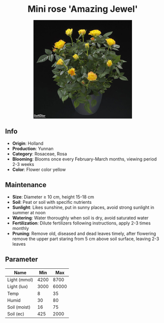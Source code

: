 <h1 align='center'>Mini rose 'Amazing Jewel'</h1>
<p align="center">
    <img 
        align='center'
        width='320'
        src="../images/mini rose amazing jewel.png" 
        alt='Mini rose 'Amazing Jewel'' />
</p>

## Info

 - **Origin**: Holland
 - **Production**: Yunnan
 - **Category**: Rosaceae, Rosa
 - **Blooming**: Blooms once every February-March months, viewing period 2-3 weeks
 - **Color**: Flower color yellow

## Maintenance

 - **Size**: Diameter ≥ 10 cm, height 15-18 cm
 - **Soil**: Peat or soil with specific nutrients
 - **Sunlight**: Likes sunshine, put in sunny places, avoid strong sunlight in summer at noon
 - **Watering**: Water thoroughly when soil is dry, avoid saturated water
 - **Fertilization**: Dilute fertilizers following instructions, apply 2-3 times monthly
 - **Pruning**: Remove old, diseased and dead leaves timely, after flowering remove the upper part staring from 5 cm above soil surface, leaving 2-3 leaves

## Parameter

| Name         | Min  | Max   |
|--------------|------|-------|
| Light (mmol) | 4200 | 8700  |
| Light (lux)  | 3000 | 60000 |
| Temp         | 8    | 35    |
| Humid        | 30   | 80    |
| Soil (moist) | 16   | 75    |
| Soil (ec)    | 425  | 2000  |